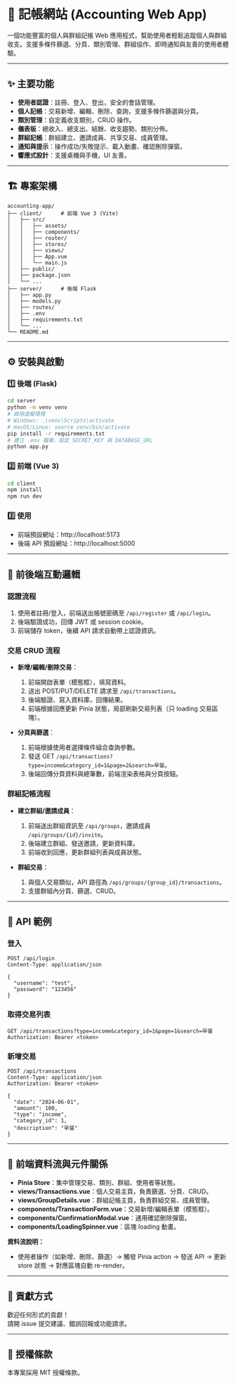 # 💸 記帳網站 (Accounting Web App)

一個功能豐富的個人與群組記帳 Web 應用程式，幫助使用者輕鬆追蹤個人與群組收支。支援多條件篩選、分頁、類別管理、群組協作、即時通知與友善的使用者體驗。

---

## ✨ 主要功能

- **使用者認證**：註冊、登入、登出，安全的會話管理。
- **個人記帳**：交易新增、編輯、刪除、查詢，支援多條件篩選與分頁。
- **類別管理**：自定義收支類別，CRUD 操作。
- **儀表板**：總收入、總支出、結餘、收支趨勢、類別分佈。
- **群組記帳**：群組建立、邀請成員、共享交易、成員管理。
- **通知與提示**：操作成功/失敗提示、載入動畫、確認刪除彈窗。
- **響應式設計**：支援桌機與手機，UI 友善。

---

## 🏗️ 專案架構

```
accounting-app/
├── client/      # 前端 Vue 3 (Vite)
│   ├── src/
│   │   ├── assets/
│   │   ├── components/
│   │   ├── router/
│   │   ├── stores/
│   │   ├── views/
│   │   ├── App.vue
│   │   └── main.js
│   ├── public/
│   ├── package.json
│   └── ...
├── server/      # 後端 Flask
│   ├── app.py
│   ├── models.py
│   ├── routes/
│   ├── .env
│   ├── requirements.txt
│   └── ...
└── README.md
```

---

## ⚙️ 安裝與啟動

### 1️⃣ 後端 (Flask)

```bash
cd server
python -m venv venv
# 啟用虛擬環境
# Windows: .\venv\Scripts\activate
# macOS/Linux: source venv/bin/activate
pip install -r requirements.txt
# 建立 .env 檔案，設定 SECRET_KEY 與 DATABASE_URL
python app.py
```

### 2️⃣ 前端 (Vue 3)

```bash
cd client
npm install
npm run dev
```

### 3️⃣ 使用

- 前端預設網址：http://localhost:5173
- 後端 API 預設網址：http://localhost:5000

---

## 🔗 前後端互動邏輯

### 認證流程

1. 使用者註冊/登入，前端送出帳號密碼至 `/api/register` 或 `/api/login`。
2. 後端驗證成功，回傳 JWT 或 session cookie。
3. 前端儲存 token，後續 API 請求自動帶上認證資訊。

### 交易 CRUD 流程

- **新增/編輯/刪除交易**：

  1. 前端開啟表單（模態框），填寫資料。
  2. 送出 POST/PUT/DELETE 請求至 `/api/transactions`。
  3. 後端驗證、寫入資料庫，回傳結果。
  4. 前端根據回應更新 Pinia 狀態，局部刷新交易列表（只 loading 交易區塊）。

- **分頁與篩選**：
  1. 前端根據使用者選擇條件組合查詢參數。
  2. 發送 GET `/api/transactions?type=income&category_id=1&page=2&search=早餐`。
  3. 後端回傳分頁資料與總筆數，前端渲染表格與分頁按鈕。

### 群組記帳流程

- **建立群組/邀請成員**：

  1. 前端送出群組資訊至 `/api/groups`，邀請成員 `/api/groups/{id}/invite`。
  2. 後端建立群組、發送邀請，更新資料庫。
  3. 前端收到回應，更新群組列表與成員狀態。

- **群組交易**：
  1. 與個人交易類似，API 路徑為 `/api/groups/{group_id}/transactions`。
  2. 支援群組內分頁、篩選、CRUD。

---

## 📑 API 範例

### 登入

```http
POST /api/login
Content-Type: application/json

{
  "username": "test",
  "password": "123456"
}
```

### 取得交易列表

```http
GET /api/transactions?type=income&category_id=1&page=1&search=早餐
Authorization: Bearer <token>
```

### 新增交易

```http
POST /api/transactions
Content-Type: application/json
Authorization: Bearer <token>

{
  "date": "2024-06-01",
  "amount": 100,
  "type": "income",
  "category_id": 1,
  "description": "早餐"
}
```

---

## 🧩 前端資料流與元件關係

- **Pinia Store**：集中管理交易、類別、群組、使用者等狀態。
- **views/Transactions.vue**：個人交易主頁，負責篩選、分頁、CRUD。
- **views/GroupDetails.vue**：群組記帳主頁，負責群組交易、成員管理。
- **components/TransactionForm.vue**：交易新增/編輯表單（模態框）。
- **components/ConfirmationModal.vue**：通用確認刪除彈窗。
- **components/LoadingSpinner.vue**：區塊 loading 動畫。

**資料流說明：**

- 使用者操作（如新增、刪除、篩選）→ 觸發 Pinia action → 發送 API → 更新 store 狀態 → 對應區塊自動 re-render。

---

## 🤝 貢獻方式

歡迎任何形式的貢獻！  
請開 issue 提交建議、錯誤回報或功能請求。

---

## 📜 授權條款

本專案採用 MIT 授權條款。
